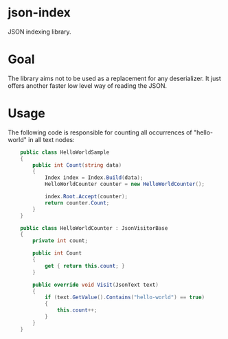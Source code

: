 # json-index
JSON indexing library.

# Goal
The library aims not to be used as a replacement for any deserializer. It just offers another faster low level way of reading the JSON.

# Usage
The following code is responsible for counting all occurrences of "hello-world" in all text nodes:
```csharp
    public class HelloWorldSample
    {
        public int Count(string data)
        {
            Index index = Index.Build(data);
            HelloWorldCounter counter = new HelloWorldCounter();

            index.Root.Accept(counter);
            return counter.Count;
        }
    }

    public class HelloWorldCounter : JsonVisitorBase
    {
        private int count;

        public int Count
        {
            get { return this.count; }
        }

        public override void Visit(JsonText text)
        {
            if (text.GetValue().Contains("hello-world") == true)
            {
                this.count++;
            }
        }
    }
```
